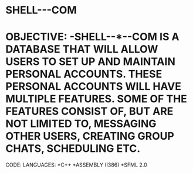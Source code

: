 SHELL---COM
=============================
OBJECTIVE:
-SHELL--*--COM IS A DATABASE THAT WILL ALLOW USERS TO SET UP AND MAINTAIN PERSONAL ACCOUNTS. THESE PERSONAL ACCOUNTS WILL HAVE MULTIPLE FEATURES. SOME OF THE FEATURES CONSIST OF, BUT ARE NOT LIMITED TO, MESSAGING OTHER USERS, CREATING GROUP CHATS, SCHEDULING ETC. 
=============================
CODE:
LANGUAGES: 
      *C++
      *ASSEMBLY (I386)
      *SFML 2.0
